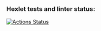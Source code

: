 ### Hexlet tests and linter status:
[![Actions Status](https://github.com/BelenkoNick/java-project-71/actions/workflows/hexlet-check.yml/badge.svg)](https://github.com/BelenkoNick/java-project-71/actions)